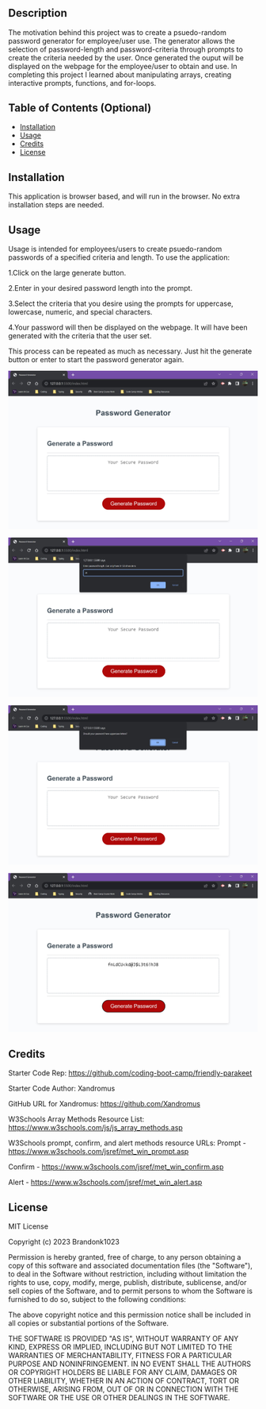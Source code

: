 # <Your-Project-Title>

## Description

The motivation behind this project was to create a psuedo-random password generator for employee/user use.  The generator allows the selection of password-length and password-criteria through prompts to create the criteria needed by the user.  Once generated the ouput will be displayed on the webpage for the employee/user to obtain and use.  In completing this project I learned about manipulating arrays, creating interactive prompts, functions, and for-loops.

## Table of Contents (Optional)

- [Installation](#installation)
- [Usage](#usage)
- [Credits](#credits)
- [License](#license)

## Installation

This application is browser based, and will run in the browser.  No extra installation steps are needed.

## Usage

Usage is intended for employees/users to create psuedo-random passwords of a specified criteria and length. To use the application:

1.Click on the large generate button.

2.Enter in your desired password length into the prompt.

3.Select the criteria that you desire using the prompts for uppercase, lowercase, numeric, and special characters.

4.Your password will then be displayed on the webpage.  It will have been generated with the criteria that the user set.

This process can be repeated as much as necessary.  Just hit the generate button or enter to start the password generator again.


![opening screen](assets\images\OpeningWindow.jpg)

![password length prompt](assets\images\Passwordlengthprompt.jpg)

![criteria prompt](assets\images\CriteriaPrompt.jpg)

![generated password](assets\images\GeneratedPassword.jpg)


## Credits


Starter Code Rep:
https://github.com/coding-boot-camp/friendly-parakeet

Starter Code Author:
Xandromus

GitHub URL for Xandromus:
https://github.com/Xandromus

W3Schools Array Methods Resource List:
https://www.w3schools.com/js/js_array_methods.asp

W3Schools prompt, confirm, and alert methods resource URLs:
Prompt - https://www.w3schools.com/jsref/met_win_prompt.asp

Confirm - https://www.w3schools.com/jsref/met_win_confirm.asp

Alert - https://www.w3schools.com/jsref/met_win_alert.asp


## License

MIT License

Copyright (c) 2023 Brandonk1023

Permission is hereby granted, free of charge, to any person obtaining a copy
of this software and associated documentation files (the "Software"), to deal
in the Software without restriction, including without limitation the rights
to use, copy, modify, merge, publish, distribute, sublicense, and/or sell
copies of the Software, and to permit persons to whom the Software is
furnished to do so, subject to the following conditions:

The above copyright notice and this permission notice shall be included in all
copies or substantial portions of the Software.

THE SOFTWARE IS PROVIDED "AS IS", WITHOUT WARRANTY OF ANY KIND, EXPRESS OR
IMPLIED, INCLUDING BUT NOT LIMITED TO THE WARRANTIES OF MERCHANTABILITY,
FITNESS FOR A PARTICULAR PURPOSE AND NONINFRINGEMENT. IN NO EVENT SHALL THE
AUTHORS OR COPYRIGHT HOLDERS BE LIABLE FOR ANY CLAIM, DAMAGES OR OTHER
LIABILITY, WHETHER IN AN ACTION OF CONTRACT, TORT OR OTHERWISE, ARISING FROM,
OUT OF OR IN CONNECTION WITH THE SOFTWARE OR THE USE OR OTHER DEALINGS IN THE
SOFTWARE.